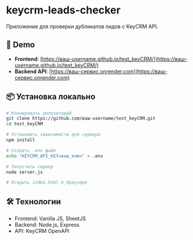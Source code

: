 # keycrm-leads-checker

Приложение для проверки дубликатов лидов с KeyCRM API.

## 🚀 Demo

- **Frontend**: [https://ваш-username.github.io/test_keyCRM/](https://ваш-username.github.io/test_keyCRM/)
- **Backend API**: [https://ваш-сервис.onrender.com](https://ваш-сервис.onrender.com)

## 📦 Установка локально

```bash
# Клонировать репозиторий
git clone https://github.com/ваш-username/test_keyCRM.git
cd test_keyCRM

# Установить зависимости для сервера
npm install

# Создать .env файл
echo "KEYCRM_API_KEY=ваш_ключ" > .env

# Запустить сервер
node server.js

# Открыть index.html в браузере
```

## 🛠 Технологии

- Frontend: Vanilla JS, SheetJS
- Backend: Node.js, Express
- API: KeyCRM OpenAPI